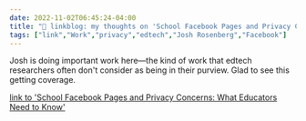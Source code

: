 ```yaml
---
date: 2022-11-02T06:45:24-04:00
title: "🔗 linkblog: my thoughts on 'School Facebook Pages and Privacy Concerns: What Educators Need to Know'"
tags: ["link","Work","privacy","edtech","Josh Rosenberg","Facebook"]
---
```

Josh is doing important work here—the kind of work that edtech researchers often don't consider as being in their
purview. Glad to see this getting coverage.
 

[link to 'School Facebook Pages and Privacy Concerns: What Educators Need to Know'](https://www.edweek.org/technology/school-facebook-pages-and-privacy-concerns-what-educators-need-to-know/2022/11)
